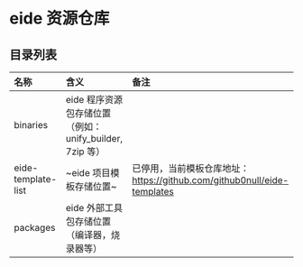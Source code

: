 # eide 资源仓库

## 目录列表

| 名称 | 含义 | 备注 |
|:--|:--|:--|
|binaries|eide 程序资源包存储位置（例如：unify_builder, 7zip 等）|
|eide-template-list|~eide 项目模板存储位置~|已停用，当前模板仓库地址：https://github.com/github0null/eide-templates|
|packages|eide 外部工具包存储位置（编译器，烧录器等）|


